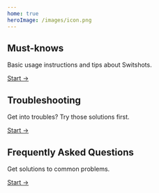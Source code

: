 ```yaml
---
home: true
heroImage: /images/icon.png
---
```


## Must-knows
Basic usage instructions and tips about Switshots.

[Start →](/basic/transfer.md)

## Troubleshooting
Get into troubles? Try those solutions first.

[Start →](/troubleshooting/cannot-connect-to-switch.md)

## Frequently Asked Questions
Get solutions to common problems.

[Start →](/qna/)